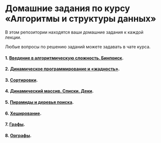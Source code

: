 # Домашние задания по курсу «Алгоритмы и структуры данных»

В этом репозитории находятся ваши домашние задания к каждой лекции. 

Любые вопросы по решению заданий можете задавать в чате курса.

#### 1. [Введение в алгоритмическую сложность. Бинпоиск](https://github.com/netology-code/algocpp-homeworks/tree/main/1).
#### 2. [Динамическое программирование и «жадность»](https://github.com/netology-code/algocpp-homeworks/tree/main/2).
#### 3. [Сортировки](https://github.com/netology-code/algocpp-homeworks/tree/main/3).
#### 4. [Динамический массив. Списки. Деки](https://github.com/netology-code/algocpp-homeworks/tree/main/4).
#### 5. [Пирамиды и деревья поиска](https://github.com/netology-code/algocpp-homeworks/tree/main/5).
#### 6. [Хеширование](https://github.com/netology-code/algocpp-homeworks/tree/main/6).
#### 7. [Графы](https://github.com/netology-code/algocpp-homeworks/tree/main/7).
#### 8. [Орграфы](https://github.com/netology-code/algocpp-homeworks/tree/main/8).
